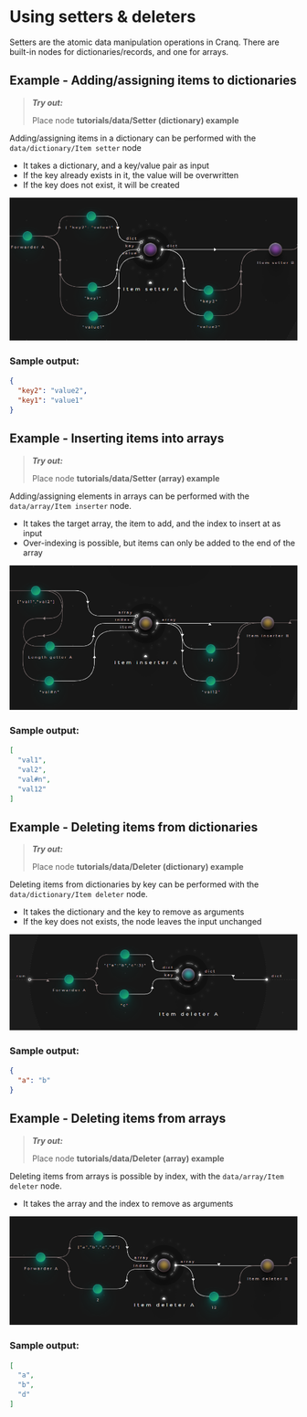 # Using setters & deleters

Setters are the atomic data manipulation operations in Cranq. There are built-in nodes for dictionaries/records, and one for arrays.

## Example - Adding/assigning items to dictionaries

> **_Try out:_**
>
> Place node **tutorials/data/Setter (dictionary) example**

Adding/assigning items in a dictionary can be performed with the ```data/dictionary/Item setter``` node
- It takes a dictionary, and a key/value pair as input
- If the key already exists in it, the value will be overwritten
- If the key does not exist, it will be created

![](images/2021-07-19-13-34-57.png)

### Sample output:

```json
{
  "key2": "value2",
  "key1": "value1"
}
```

## Example - Inserting items into arrays

> **_Try out:_**
>
> Place node **tutorials/data/Setter (array) example**

Adding/assigning elements in arrays can be performed with the ```data/array/Item inserter``` node.
- It takes the target array, the item to add, and the index to insert at as input
- Over-indexing is possible, but items can only be added to the end of the array

![](images/2021-07-19-13-45-44.png)

### Sample output:

```json
[
  "val1",
  "val2",
  "val#n",
  "val12"
]
```

## Example - Deleting items from dictionaries

> **_Try out:_**
>
> Place node **tutorials/data/Deleter (dictionary) example**

Deleting items from dictionaries by key can be performed with the ```data/dictionary/Item deleter``` node.
- It takes the dictionary and the key to remove as arguments
- If the key does not exists, the node leaves the input unchanged

![](images/2021-07-19-14-05-43.png)

### Sample output:

```json
{
  "a": "b"
}
```

## Example - Deleting items from arrays

> **_Try out:_**
>
> Place node **tutorials/data/Deleter (array) example**

Deleting items from arrays is possible by index, with the ```data/array/Item deleter``` node.
- It takes the array and the index to remove as arguments

![](images/2021-07-19-14-11-42.png)

### Sample output:

```json
[
  "a",
  "b",
  "d"
]
```